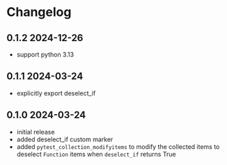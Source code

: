 # Changelog
## 0.1.2 2024-12-26
- support python 3.13

## 0.1.1 2024-03-24
- explicitly export deselect_if

## 0.1.0 2024-03-24
- initial release
- added deselect_if custom marker
- added `pytest_collection_modifyitems` to modify the collected items to deselect `Function` items when `deselect_if` returns True
